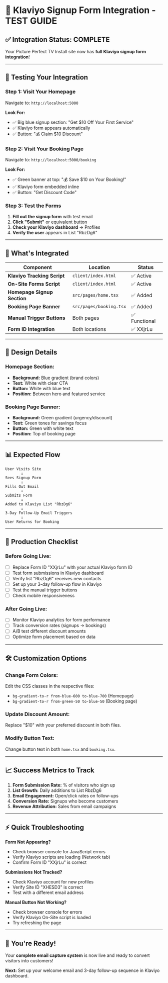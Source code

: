 # 🎯 Klaviyo Signup Form Integration - TEST GUIDE

## ✅ **Integration Status: COMPLETE**

Your Picture Perfect TV Install site now has **full Klaviyo signup form integration**!

---

## 🧪 **Testing Your Integration**

### **Step 1: Visit Your Homepage**
Navigate to: `http://localhost:5000`

**Look For:**
- ✅ Big blue signup section: "Get $10 Off Your First Service"
- ✅ Klaviyo form appears automatically
- ✅ Button: "💰 Claim $10 Discount" 

### **Step 2: Visit Your Booking Page**  
Navigate to: `http://localhost:5000/booking`

**Look For:**
- ✅ Green banner at top: "💰 Save $10 on Your Booking!"
- ✅ Klaviyo form embedded inline
- ✅ Button: "Get Discount Code"

### **Step 3: Test the Forms**
1. **Fill out the signup form** with test email
2. **Click "Submit"** or equivalent button  
3. **Check your Klaviyo dashboard** → Profiles
4. **Verify the user** appears in List "RbzDg6"

---

## 🔧 **What's Integrated**

| Component | Location | Status |
|-----------|----------|---------|
| **Klaviyo Tracking Script** | `client/index.html` | ✅ Active |
| **On-Site Forms Script** | `client/index.html` | ✅ Active |
| **Homepage Signup Section** | `src/pages/home.tsx` | ✅ Added |
| **Booking Page Banner** | `src/pages/booking.tsx` | ✅ Added |
| **Manual Trigger Buttons** | Both pages | ✅ Functional |
| **Form ID Integration** | Both locations | ✅ XXjrLu |

---

## 🎨 **Design Details**

### **Homepage Section:**
- **Background:** Blue gradient (brand colors)
- **Text:** White with clear CTA
- **Button:** White with blue text
- **Position:** Between hero and featured service

### **Booking Page Banner:**
- **Background:** Green gradient (urgency/discount)
- **Text:** Green tones for savings focus  
- **Button:** Green with white text
- **Position:** Top of booking page

---

## 📊 **Expected Flow**

```
User Visits Site
       ↓
Sees Signup Form
       ↓  
Fills Out Email
       ↓
Submits Form
       ↓
Added to Klaviyo List "RbzDg6" 
       ↓
3-Day Follow-Up Email Triggers
       ↓
User Returns for Booking
```

---

## 🚀 **Production Checklist**

### **Before Going Live:**
- [ ] Replace Form ID "XXjrLu" with your actual Klaviyo form ID
- [ ] Test form submissions in Klaviyo dashboard
- [ ] Verify list "RbzDg6" receives new contacts  
- [ ] Set up your 3-day follow-up flow in Klaviyo
- [ ] Test the manual trigger buttons
- [ ] Check mobile responsiveness

### **After Going Live:**
- [ ] Monitor Klaviyo analytics for form performance
- [ ] Track conversion rates (signups → bookings)
- [ ] A/B test different discount amounts
- [ ] Optimize form placement based on data

---

## 🛠️ **Customization Options**

### **Change Form Colors:**
Edit the CSS classes in the respective files:
- `bg-gradient-to-r from-blue-600 to-blue-700` (Homepage)
- `bg-gradient-to-r from-green-50 to-blue-50` (Booking page)

### **Update Discount Amount:**
Replace "$10" with your preferred discount in both files.

### **Modify Button Text:**
Change button text in both `home.tsx` and `booking.tsx`.

---

## 📈 **Success Metrics to Track**

1. **Form Submission Rate:** % of visitors who sign up
2. **List Growth:** Daily additions to List RbzDg6  
3. **Email Engagement:** Open/click rates on follow-ups
4. **Conversion Rate:** Signups who become customers
5. **Revenue Attribution:** Sales from email campaigns

---

## ⚡ **Quick Troubleshooting**

**Form Not Appearing?**
- Check browser console for JavaScript errors
- Verify Klaviyo scripts are loading (Network tab)
- Confirm Form ID "XXjrLu" is correct

**Submissions Not Tracked?**
- Check Klaviyo account for new profiles
- Verify Site ID "XHESD3" is correct
- Test with a different email address

**Manual Button Not Working?**
- Check browser console for errors
- Verify Klaviyo On-Site script is loaded
- Try refreshing the page

---

## 🎊 **You're Ready!**

Your **complete email capture system** is now live and ready to convert visitors into customers!

**Next:** Set up your welcome email and 3-day follow-up sequence in Klaviyo dashboard.
